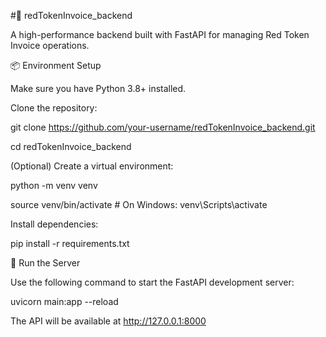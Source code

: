 #🔴 redTokenInvoice_backend

A high-performance backend built with FastAPI for managing Red Token Invoice operations.

📦 Environment Setup

Make sure you have Python 3.8+ installed.

Clone the repository:

git clone https://github.com/your-username/redTokenInvoice_backend.git

cd redTokenInvoice_backend

(Optional) Create a virtual environment:

python -m venv venv

source venv/bin/activate  # On Windows: venv\Scripts\activate

Install dependencies:

pip install -r requirements.txt

🚀 Run the Server

Use the following command to start the FastAPI development server:

uvicorn main:app --reload

The API will be available at http://127.0.0.1:8000
